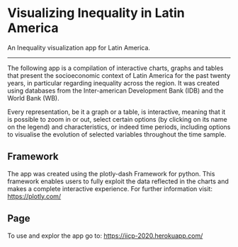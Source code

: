 # Visualizing Inequality in Latin America
An Inequality visualization app for Latin America.
***
The following app is a compilation of interactive charts, graphs and tables that present the socioeconomic context of
 Latin America for the past twenty years, in particular regarding inequality across the region. It was created using databases from the Inter-american Development Bank (IDB) and the World Bank (WB).

Every representation, be it a graph or a table, is interactive, meaning that it is possible to zoom in or out, select certain options (by clicking on its name on the legend) and characteristics, or indeed time periods, including options to visualise the evolution of selected variables throughout the time sample.

## Framework

The app was created using the plotly-dash Framework for python. This framework enables users to fully exploit the data reflected in the charts and makes a complete interactive experience. For further information visit: https://plotly.com/

## Page

To use and explor the app go to: https://iicp-2020.herokuapp.com/

